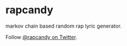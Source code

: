 rapcandy
=======

markov chain based random rap lyric generator.

Follow [@rapcandy on Twitter](https://twitter.com/_rapcandy).
